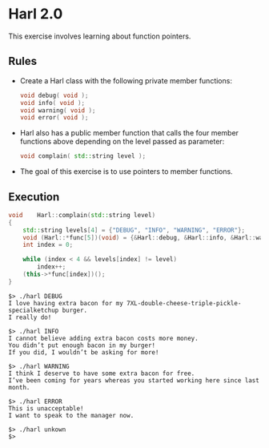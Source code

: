 # Harl 2.0
This exercise involves learning about function pointers.   

## Rules
* Create a Harl class with the following private member functions:
  ```cpp
  void debug( void );
  void info( void );
  void warning( void );
  void error( void );
  ```

* Harl also has a public member function that calls the four member functions above depending on the level passed as parameter:
  ```cpp
  void complain( std::string level );
  ```

* The goal of this exercise is to use pointers to member functions.

## Execution
```cpp
void	Harl::complain(std::string level)
{
	std::string levels[4] = {"DEBUG", "INFO", "WARNING", "ERROR"};
	void (Harl::*func[5])(void) = {&Harl::debug, &Harl::info, &Harl::warning, &Harl::error, &Harl::unknown};
	int	index = 0;

	while (index < 4 && levels[index] != level)
		index++;
	(this->*func[index])();
}
```
```
$> ./harl DEBUG
I love having extra bacon for my 7XL-double-cheese-triple-pickle-specialketchup burger.
I really do!

$> ./harl INFO
I cannot believe adding extra bacon costs more money.
You didn’t put enough bacon in my burger!
If you did, I wouldn’t be asking for more!

$> ./harl WARNING
I think I deserve to have some extra bacon for free.
I’ve been coming for years whereas you started working here since last month.

$> ./harl ERROR
This is unacceptable!
I want to speak to the manager now.

$> ./harl unkown
$> 
```
